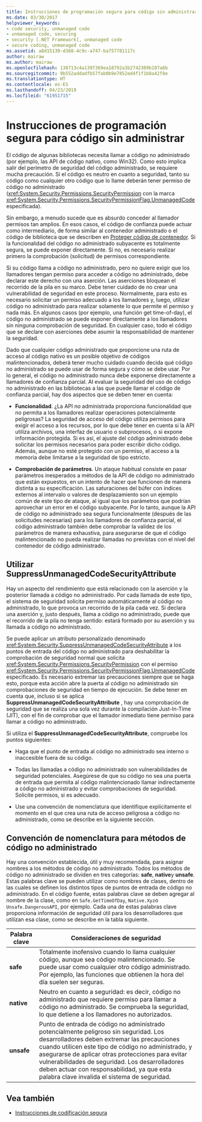 ```yaml
---
title: Instrucciones de programación segura para código sin administrar
ms.date: 03/30/2017
helpviewer_keywords:
- code security, unmanaged code
- unmanaged code, securing
- security [.NET Framework], unmanaged code
- secure coding, unmanaged code
ms.assetid: a8d15139-d368-4c9c-a747-ba757781117c
author: mairaw
ms.author: mairaw
ms.openlocfilehash: 138713c4a1397369ea18792a3b2742389b107a6b
ms.sourcegitcommit: 9b552addadfb57fab0b9e7852ed4f1f1b8a42f8e
ms.translationtype: HT
ms.contentlocale: es-ES
ms.lasthandoff: 04/23/2019
ms.locfileid: "61951715"
---
```

# <a name="secure-coding-guidelines-for-unmanaged-code"></a>Instrucciones de programación segura para código sin administrar
El código de algunas bibliotecas necesita llamar a código no administrado (por ejemplo, las API de código nativo, como Win32). Como esto implica salir del perímetro de seguridad del código administrado, se requiere mucha precaución. Si el código es neutro en cuanto a seguridad, tanto su código como cualquier otro código que lo llame deberán tener permiso de código no administrado (<xref:System.Security.Permissions.SecurityPermission> con la marca <xref:System.Security.Permissions.SecurityPermissionFlag.UnmanagedCode> especificada).  
  
 Sin embargo, a menudo sucede que es absurdo conceder al llamador permisos tan amplios. En esos casos, el código de confianza puede actuar como intermediario, de forma similar al contenedor administrado o el código de biblioteca que se describen en [Proteger código de contenedor](../../../docs/framework/misc/securing-wrapper-code.md). Si la funcionalidad del código no administrado subyacente es totalmente segura, se puede exponer directamente. Si no, es necesario realizar primero la comprobación (solicitud) de permisos correspondiente.  
  
 Si su código llama a código no administrado, pero no quiere exigir que los llamadores tengan permiso para acceder a código no administrado, debe declarar este derecho con una aserción. Las aserciones bloquean el recorrido de la pila en su marco. Debe tener cuidado de no crear una vulnerabilidad de seguridad en este proceso. Normalmente, para esto es necesario solicitar un permiso adecuado a los llamadores y, luego, utilizar código no administrado para realizar solamente lo que permite el permiso y nada más. En algunos casos (por ejemplo, una función get time-of-day), el código no administrado se puede exponer directamente a los llamadores sin ninguna comprobación de seguridad. En cualquier caso, todo el código que se declare con aserciones debe asumir la responsabilidad de mantener la seguridad.  
  
 Dado que cualquier código administrado que proporcione una ruta de acceso al código nativo es un posible objetivo de códigos malintencionados, deberá tener mucho cuidado cuando decida qué código no administrado se puede usar de forma segura y cómo se debe usar. Por lo general, el código no administrado nunca debe exponerse directamente a llamadores de confianza parcial. Al evaluar la seguridad del uso de código no administrado en las bibliotecas a las que puede llamar el código de confianza parcial, hay dos aspectos que se deben tener en cuenta:  
  
- **Funcionalidad**. ¿La API no administrada proporciona funcionalidad que no permita a los llamadores realizar operaciones potencialmente peligrosas? La seguridad de acceso del código utiliza permisos para exigir el acceso a los recursos, por lo que debe tener en cuenta si la API utiliza archivos, una interfaz de usuario o subprocesos, o si expone información protegida. Si es así, el ajuste del código administrado debe solicitar los permisos necesarios para poder escribir dicho código. Además, aunque no esté protegido con un permiso, el acceso a la memoria debe limitarse a la seguridad de tipo estricto.  
  
- **Comprobación de parámetros**. Un ataque habitual consiste en pasar parámetros inesperados a métodos de la API de código no administrado que están expuestos, en un intento de hacer que funcionen de manera distinta a su especificación. Las saturaciones del búfer con índices externos al intervalo o valores de desplazamiento son un ejemplo común de este tipo de ataque, al igual que los parámetros que podrían aprovechar un error en el código subyacente. Por lo tanto, aunque la API de código no administrado sea segura funcionalmente (después de las solicitudes necesarias) para los llamadores de confianza parcial, el código administrado también debe comprobar la validez de los parámetros de manera exhaustiva, para asegurarse de que el código malintencionado no pueda realizar llamadas no previstas con el nivel del contenedor de código administrado.  
  
## <a name="using-suppressunmanagedcodesecurityattribute"></a>Utilizar SuppressUnmanagedCodeSecurityAttribute  
 Hay un aspecto del rendimiento que está relacionado con la aserción y la posterior llamada a código no administrado. Por cada llamada de este tipo, el sistema de seguridad solicita permiso automáticamente al código no administrado, lo que provoca un recorrido de la pila cada vez. Si declara una aserción y, justo después, llama a código no administrado, puede que el recorrido de la pila no tenga sentido: estará formado por su aserción y su llamada a código no administrado.  
  
 Se puede aplicar un atributo personalizado denominado <xref:System.Security.SuppressUnmanagedCodeSecurityAttribute> a los puntos de entrada del código no administrado para deshabilitar la comprobación de seguridad normal que solicita <xref:System.Security.Permissions.SecurityPermission> con el permiso <xref:System.Security.Permissions.SecurityPermissionFlag.UnmanagedCode> especificado. Es necesario extremar las precauciones siempre que se haga esto, porque esta acción abre la puerta al código no administrado sin comprobaciones de seguridad en tiempo de ejecución. Se debe tener en cuenta que, incluso si se aplica **SuppressUnmanagedCodeSecurityAttribute** , hay una comprobación de seguridad que se realiza una sola vez durante la compilación Just-In-Time (JIT), con el fin de comprobar que el llamador inmediato tiene permiso para llamar a código no administrado.  
  
 Si utiliza el **SuppressUnmanagedCodeSecurityAttribute**, compruebe los puntos siguientes:  
  
- Haga que el punto de entrada al código no administrado sea interno o inaccesible fuera de su código.  
  
- Todas las llamadas a código no administrado son vulnerabilidades de seguridad potenciales. Asegúrese de que su código no sea una puerta de entrada que permita al código malintencionado llamar indirectamente a código no administrado y evitar comprobaciones de seguridad. Solicite permisos, si es adecuado.  
  
- Use una convención de nomenclatura que identifique explícitamente el momento en el que crea una ruta de acceso peligrosa a código no administrado, como se describe en la siguiente sección.  
  
## <a name="naming-convention-for-unmanaged-code-methods"></a>Convención de nomenclatura para métodos de código no administrado  
 Hay una convención establecida, útil y muy recomendada, para asignar nombres a los métodos de código no administrado. Todos los métodos de código no administrado se dividen en tres categorías: **safe**, **native**y **unsafe**. Estas palabras clave se pueden utilizar como nombres de clases, dentro de las cuales se definen los distintos tipos de puntos de entrada de código no administrado. En el código fuente, estas palabras clave se deben agregar al nombre de la clase, como en `Safe.GetTimeOfDay`, `Native.Xyz`o `Unsafe.DangerousAPI`, por ejemplo. Cada una de estas palabras clave proporciona información de seguridad útil para los desarrolladores que utilizan esa clase, como se describe en la tabla siguiente.  
  
|Palabra clave|Consideraciones de seguridad|  
|-------------|-----------------------------|  
|**safe**|Totalmente inofensivo cuando lo llama cualquier código, aunque sea código malintencionado. Se puede usar como cualquier otro código administrado. Por ejemplo, las funciones que obtienen la hora del día suelen ser seguras.|  
|**native**|Neutro en cuanto a seguridad: es decir, código no administrado que requiere permiso para llamar a código no administrado. Se comprueba la seguridad, lo que detiene a los llamadores no autorizados.|  
|**unsafe**|Punto de entrada de código no administrado potencialmente peligroso sin seguridad. Los desarrolladores deben extremar las precauciones cuando utilicen este tipo de código no administrado, y asegurarse de aplicar otras protecciones para evitar vulnerabilidades de seguridad. Los desarrolladores deben actuar con responsabilidad, ya que esta palabra clave invalida el sistema de seguridad.|  
  
## <a name="see-also"></a>Vea también

- [Instrucciones de codificación segura](../../../docs/standard/security/secure-coding-guidelines.md)
